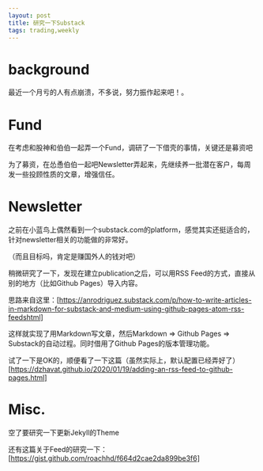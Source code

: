 ```yaml
---
layout: post
title: 研究一下Substack
tags: trading,weekly
---
```


# background

最近一个月亏的人有点崩溃，不多说，努力振作起来吧！。

# Fund

在考虑和股神和伯伯一起弄一个Fund，调研了一下借壳的事情，关键还是募资吧

为了募资，在怂恿伯伯一起吧Newsletter弄起来，先继续养一批潜在客户，每周发一些投顾性质的文章，增强信任。

# Newsletter

之前在小蓝鸟上偶然看到一个substack.com的platform，感觉其实还挺适合的，针对newsletter相关的功能做的非常好。

（而且目标吗，肯定是赚国外人的钱对吧）

稍微研究了一下，发现在建立publication之后，可以用RSS Feed的方式，直接从别的地方（比如Github Pages）导入内容。

思路来自这里：[https://anrodriguez.substack.com/p/how-to-write-articles-in-markdown-for-substack-and-medium-using-github-pages-atom-rss-feedshtml]

这样就实现了用Markdown写文章，然后Markdown => Github Pages => Substack的自动过程。同时借用了Github Pages的版本管理功能。

试了一下是OK的，顺便看了一下这篇（虽然实际上，默认配置已经弄好了）[https://dzhavat.github.io/2020/01/19/adding-an-rss-feed-to-github-pages.html]

# Misc.

空了要研究一下更新Jekyll的Theme

还有这篇关于Feed的研究一下：[https://gist.github.com/roachhd/f664d2cae2da899be3f6]
